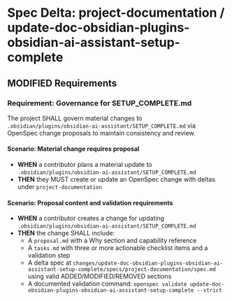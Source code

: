 # Spec Delta: project-documentation / update-doc-obsidian-plugins-obsidian-ai-assistant-setup-complete

## MODIFIED Requirements

### Requirement: Governance for SETUP_COMPLETE.md

The project SHALL govern material changes to `.obsidian/plugins/obsidian-ai-assistant/SETUP_COMPLETE.md` via OpenSpec change proposals to maintain consistency and review.

#### Scenario: Material change requires proposal

- **WHEN** a contributor plans a material update to `.obsidian/plugins/obsidian-ai-assistant/SETUP_COMPLETE.md`
- **THEN** they MUST create or update an OpenSpec change with deltas under `project-documentation`

#### Scenario: Proposal content and validation requirements

- **WHEN** a contributor creates a change for updating `.obsidian/plugins/obsidian-ai-assistant/SETUP_COMPLETE.md`
- **THEN** the change SHALL include:
	- A `proposal.md` with a Why section and capability reference
	- A `tasks.md` with three or more actionable checklist items and a validation step
	- A delta spec at `changes/update-doc-obsidian-plugins-obsidian-ai-assistant-setup-complete/specs/project-documentation/spec.md` using valid ADDED/MODIFIED/REMOVED sections
	- A documented validation command: `openspec validate update-doc-obsidian-plugins-obsidian-ai-assistant-setup-complete --strict`
